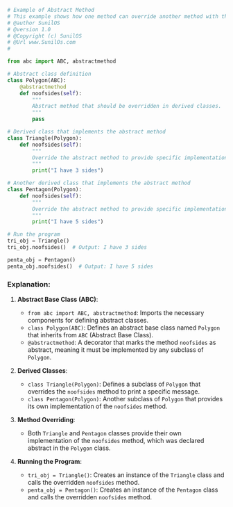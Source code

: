 
```python
# Example of Abstract Method 
# This example shows how one method can override another method with the same name
# @author SunilOS  
# @version 1.0
# @Copyright (c) SunilOS  
# @Url www.SunilOs.com
# 

from abc import ABC, abstractmethod

# Abstract class definition
class Polygon(ABC):
    @abstractmethod
    def noofsides(self):
        """
        Abstract method that should be overridden in derived classes.
        """
        pass

# Derived class that implements the abstract method
class Triangle(Polygon):
    def noofsides(self):
        """
        Override the abstract method to provide specific implementation.
        """
        print("I have 3 sides")

# Another derived class that implements the abstract method
class Pentagon(Polygon):
    def noofsides(self):
        """
        Override the abstract method to provide specific implementation.
        """
        print("I have 5 sides")

# Run the program
tri_obj = Triangle()
tri_obj.noofsides()  # Output: I have 3 sides

penta_obj = Pentagon()
penta_obj.noofsides()  # Output: I have 5 sides
```

### Explanation:

1. **Abstract Base Class (ABC)**:
   - `from abc import ABC, abstractmethod`: Imports the necessary components for defining abstract classes.
   - `class Polygon(ABC)`: Defines an abstract base class named `Polygon` that inherits from `ABC` (Abstract Base Class).
   - `@abstractmethod`: A decorator that marks the method `noofsides` as abstract, meaning it must be implemented by any subclass of `Polygon`.

2. **Derived Classes**:
   - `class Triangle(Polygon)`: Defines a subclass of `Polygon` that overrides the `noofsides` method to print a specific message.
   - `class Pentagon(Polygon)`: Another subclass of `Polygon` that provides its own implementation of the `noofsides` method.

3. **Method Overriding**:
   - Both `Triangle` and `Pentagon` classes provide their own implementation of the `noofsides` method, which was declared abstract in the `Polygon` class.

4. **Running the Program**:
   - `tri_obj = Triangle()`: Creates an instance of the `Triangle` class and calls the overridden `noofsides` method.
   - `penta_obj = Pentagon()`: Creates an instance of the `Pentagon` class and calls the overridden `noofsides` method.


